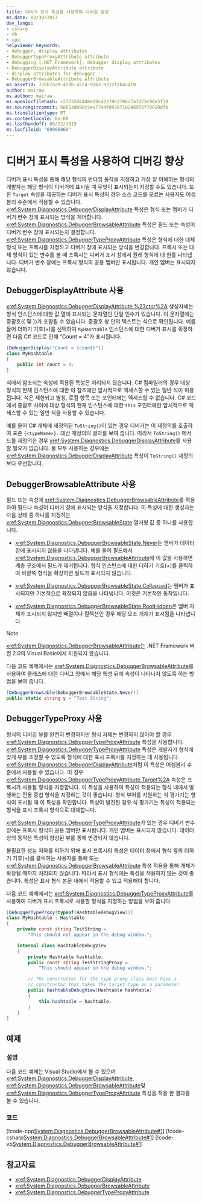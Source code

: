 ```yaml
---
title: 디버거 표시 특성을 사용하여 디버깅 향상
ms.date: 03/30/2017
dev_langs:
- csharp
- vb
- cpp
helpviewer_keywords:
- debugger, display attributes
- DebuggerTypeProxyAttribute attribute
- debugging [.NET Framework], debugger display attributes
- DebuggerDisplayAttribute attribute
- display attributes for debugger
- DebuggerBrowsableAttribute attribute
ms.assetid: 72bb7aa9-459b-42c4-9163-9312fab4c410
author: mairaw
ms.author: mairaw
ms.openlocfilehash: c27732de448e19c4227062706c7a7d73c98e5f19
ms.sourcegitcommit: 68653db98c5ea7744fd438710248935f70020dfb
ms.translationtype: MT
ms.contentlocale: ko-KR
ms.lasthandoff: 08/22/2019
ms.locfileid: "69966869"
---
```

# <a name="enhancing-debugging-with-the-debugger-display-attributes"></a>디버거 표시 특성을 사용하여 디버깅 향상

디버거 표시 특성을 통해 해당 형식의 런타임 동작을 지정하고 가장 잘 이해하는 형식의 개발자는 해당 형식이 디버거에 표시될 때 무엇이 표시되는지 지정할 수도 있습니다. 또한 `Target` 속성을 제공하는 디버거 표시 특성의 경우 소스 코드를 모르는 사용자도 어셈블리 수준에서 적용할 수 있습니다. <xref:System.Diagnostics.DebuggerDisplayAttribute> 특성은 형식 또는 멤버가 디버거 변수 창에 표시되는 방식을 제어합니다. <xref:System.Diagnostics.DebuggerBrowsableAttribute> 특성은 필드 또는 속성이 디버거 변수 창에 표시되는지 결정합니다. <xref:System.Diagnostics.DebuggerTypeProxyAttribute> 특성은 형식에 대한 대체 형식 또는 프록시를 지정하고 디버거 창에 표시되는 방식을 변경합니다. 프록시 또는 대체 형식이 있는 변수를 볼 때 프록시는 디버거 표시 창에서 원래 형식에 대 한를 나타냅니다. 디버거 변수 창에는 프록시 형식의 공용 멤버만 표시됩니다. 개인 멤버는 표시되지 않습니다.  
  
## <a name="using-the-debuggerdisplayattribute"></a>DebuggerDisplayAttribute 사용  

<xref:System.Diagnostics.DebuggerDisplayAttribute.%23ctor%2A> 생성자에는 형식 인스턴스에 대한 값 열에 표시되는 문자열인 단일 인수가 있습니다. 이 문자열에는 중괄호({ 및 })가 포함될 수 있습니다. 중괄호 쌍 안의 텍스트는 식으로 확인됩니다. 예를 들어 더하기 기호(+)를 선택하여 `MyHashtable` 인스턴스에 대한 디버거 표시를 확장하면 다음 C# 코드로 인해 “Count = 4”가 표시됩니다.  

```csharp
[DebuggerDisplay("Count = {count}")]
class MyHashtable
{
    public int count = 4;
}
```

식에서 참조되는 속성에 적용된 특성은 처리되지 않습니다. C# 컴파일러의 경우 대상 형식의 현재 인스턴스에 대한 이 참조에만 암시적으로 액세스할 수 있는 일반 식이 허용됩니다. 식은 제한되고 별칭, 로컬 항목 또는 포인터에는 액세스할 수 없습니다. C# 코드에서 중괄호 사이에 대상 형식의 현재 인스턴스에 대한 `this` 포인터에만 암시적으로 액세스할 수 있는 일반 식을 사용할 수 있습니다.

예를 들어 C# 개체에 재정의된 `ToString()`이 있는 경우 디버거는 이 재정의를 호출하여 표준 `{<typeName>}.` 대신 재정의의 결과를 보여 줍니다. 따라서 `ToString()` 메서드를 재정의한 경우 <xref:System.Diagnostics.DebuggerDisplayAttribute>를 사용할 필요가 없습니다. 둘 모두 사용하는 경우에는 <xref:System.Diagnostics.DebuggerDisplayAttribute> 특성이 `ToString()` 재정의보다 우선합니다.

## <a name="using-the-debuggerbrowsableattribute"></a>DebuggerBrowsableAttribute 사용
 필드 또는 속성에 <xref:System.Diagnostics.DebuggerBrowsableAttribute>를 적용하여 필드나 속성이 디버거 창에 표시되는 방식을 지정합니다. 이 특성에 대한 생성자는 다음 상태 중 하나를 지정하는 <xref:System.Diagnostics.DebuggerBrowsableState> 열거형 값 중 하나를 사용합니다.

- <xref:System.Diagnostics.DebuggerBrowsableState.Never>는 멤버가 데이터 창에 표시되지 않음을 나타냅니다.  예를 들어 필드에서 <xref:System.Diagnostics.DebuggerBrowsableAttribute>에 이 값을 사용하면 계층 구조에서 필드가 제거됩니다. 형식 인스턴스에 대한 더하기 기호(+)를 클릭하여 바깥쪽 형식을 확장하면 필드가 표시되지 않습니다.

- <xref:System.Diagnostics.DebuggerBrowsableState.Collapsed>는 멤버가 표시되지만 기본적으로 확장되지 않음을 나타냅니다.  이것은 기본적인 동작입니다.

- <xref:System.Diagnostics.DebuggerBrowsableState.RootHidden>은 멤버 자체가 표시되지 않지만 배열이나 컬렉션인 경우 해당 요소 개체가 표시됨을 나타냅니다.

> [!NOTE]
> <xref:System.Diagnostics.DebuggerBrowsableAttribute>는 .NET Framework 버전 2.0의 Visual Basic에서 지원되지 않습니다.

다음 코드 예제에서는 <xref:System.Diagnostics.DebuggerBrowsableAttribute>를 사용하여 클래스에 대한 디버그 창에서 해당 특성 뒤에 속성이 나타나지 않도록 하는 방법을 보여 줍니다.

```csharp
[DebuggerBrowsable(DebuggerBrowsableState.Never)]
public static string y = "Test String";
```

## <a name="using-the-debuggertypeproxy"></a>DebuggerTypeProxy 사용
 형식의 디버깅 뷰를 완전히 변경하지만 형식 자체는 변경하지 않아야 할 경우 <xref:System.Diagnostics.DebuggerTypeProxyAttribute> 특성을 사용합니다. <xref:System.Diagnostics.DebuggerTypeProxyAttribute> 특성은 개발자가 형식에 맞게 뷰를 조정할 수 있도록 형식에 대한 표시 프록시를 지정하는 데 사용됩니다.  <xref:System.Diagnostics.DebuggerDisplayAttribute>처럼 이 특성은 어셈블리 수준에서 사용될 수 있습니다. 이 경우 <xref:System.Diagnostics.DebuggerTypeProxyAttribute.Target%2A> 속성은 프록시가 사용될 형식을 지정합니다. 이 특성을 사용하여 특성이 적용되는 형식 내에서 발생하는 전용 중첩 형식을 지정하는 것이 좋습니다.  형식 뷰어를 지원하는 식 평가기는 형식이 표시될 때 이 특성을 확인합니다. 특성이 발견된 경우 식 평가기는 특성이 적용되는 형식을 표시 프록시 형식으로 대체합니다.

 <xref:System.Diagnostics.DebuggerTypeProxyAttribute>가 있는 경우 디버거 변수 창에는 프록시 형식의 공용 멤버만 표시됩니다. 개인 멤버는 표시되지 않습니다. 데이터 창의 동작은 특성이 향상된 뷰를 통해 변경되지 않습니다.

 불필요한 성능 저하를 피하기 위해 표시 프록시의 특성은 데이터 창에서 형식 옆의 더하기 기호(+)를 클릭하는 사용자를 통해 또는 <xref:System.Diagnostics.DebuggerBrowsableAttribute> 특성 적용을 통해 개체가 확장될 때까지 처리되지 않습니다. 따라서 표시 형식에는 특성을 적용하지 않는 것이 좋습니다. 특성은 표시 형식 본문 내에서 적용할 수 있고 적용해야 합니다.

 다음 코드 예제에서는 <xref:System.Diagnostics.DebuggerTypeProxyAttribute>를 사용하여 디버거 표시 프록시로 사용할 형식을 지정하는 방법을 보여 줍니다.

```csharp
[DebuggerTypeProxy(typeof(HashtableDebugView))]
class MyHashtable : Hashtable
{
    private const string TestString =
        "This should not appear in the debug window.";

    internal class HashtableDebugView
    {
        private Hashtable hashtable;
        public const string TestStringProxy =
            "This should appear in the debug window.";

        // The constructor for the type proxy class must have a
        // constructor that takes the target type as a parameter.
        public HashtableDebugView(Hashtable hashtable)
        {
            this.hashtable = hashtable;
        }
    }
}
```

## <a name="example"></a>예제

### <a name="description"></a>설명

다음 코드 예제는 Visual Studio에서 볼 수 있으며 <xref:System.Diagnostics.DebuggerDisplayAttribute>, <xref:System.Diagnostics.DebuggerBrowsableAttribute>및 <xref:System.Diagnostics.DebuggerTypeProxyAttribute> 특성을 적용 한 결과를 볼 수 있습니다.

### <a name="code"></a>코드

[!code-cpp[System.Diagnostics.DebuggerBrowsableAttribute#1](../../../samples/snippets/cpp/VS_Snippets_CLR_System/system.Diagnostics.DebuggerBrowsableAttribute/cpp/program.cpp#1)]
[!code-csharp[System.Diagnostics.DebuggerBrowsableAttribute#1](../../../samples/snippets/csharp/VS_Snippets_CLR_System/system.Diagnostics.DebuggerBrowsableAttribute/CS/program.cs#1)]
[!code-vb[System.Diagnostics.DebuggerBrowsableAttribute#1](../../../samples/snippets/visualbasic/VS_Snippets_CLR_System/system.Diagnostics.DebuggerBrowsableAttribute/VB/module1.vb#1)]

## <a name="see-also"></a>참고자료

- <xref:System.Diagnostics.DebuggerDisplayAttribute>
- <xref:System.Diagnostics.DebuggerBrowsableAttribute>
- <xref:System.Diagnostics.DebuggerTypeProxyAttribute>

